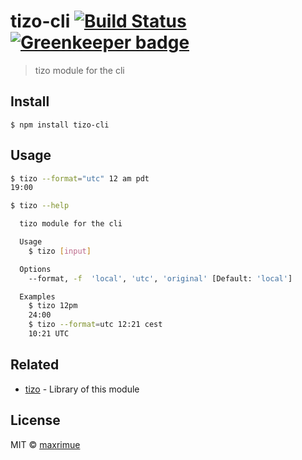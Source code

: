 # tizo-cli [![Build Status](https://travis-ci.com/maxrimue/tizo-cli.svg?branch=master)](https://travis-ci.com/maxrimue/tizo-cli) [![Greenkeeper badge](https://badges.greenkeeper.io/maxrimue/tizo-cli.svg)](https://greenkeeper.io/)

> tizo module for the cli

## Install

```
$ npm install tizo-cli
```

## Usage

```sh
$ tizo --format="utc" 12 am pdt
19:00

$ tizo --help

  tizo module for the cli

  Usage
    $ tizo [input]

  Options
    --format, -f  'local', 'utc', 'original' [Default: 'local']

  Examples
    $ tizo 12pm
    24:00
    $ tizo --format=utc 12:21 cest
    10:21 UTC
```

## Related

* [tizo](https://github.com/maxrimue/tizo) - Library of this module

## License

MIT © [maxrimue](https://github.com/maxrimue)
